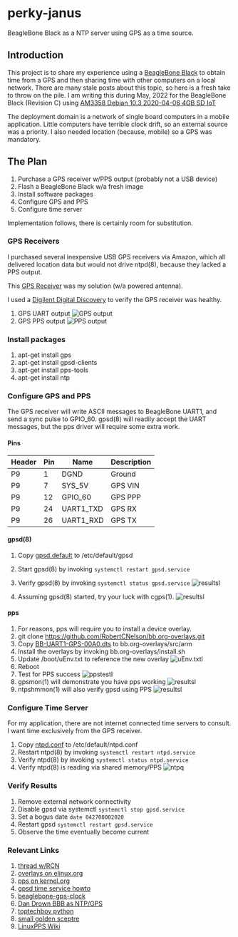 # perky-janus
BeagleBone Black as a NTP server using GPS as a time source.

## Introduction
This project is to share my experience using a [BeagleBone Black](https://beagleboard.org/black) to obtain time from a GPS and then sharing time with other computers on a local network.  There are many stale posts about this topic, so here is a fresh take to throw on the pile.  I am writing this during May, 2022 for the BeagleBone Black (Revision C) using [AM3358 Debian 10.3 2020-04-06 4GB SD IoT](https://debian.beagleboard.org/images/bone-debian-10.3-iot-armhf-2020-04-06-4gb.img.xz)

The deployment domain is a network of single board computers in a mobile application.  Little computers have terrible clock drift, so an external source was a priority.  I also needed location (because, mobile) so a GPS was mandatory.

## The Plan
1. Purchase a GPS receiver w/PPS output (probably not a USB device)
1. Flash a BeagleBone Black w/a fresh image
1. Install software packages 
1. Configure GPS and PPS
1. Configure time server

Implementation follows, there is certainly room for substitution.

### GPS Receivers
I purchased several inexpensive USB GPS receivers via Amazon, which all delivered location data but would not drive ntpd(8), because they lacked a PPS output.

This [GPS Receiver](https://www.digikey.com/en/products/detail/adafruit-industries-llc/746/5353613?utm_adgroup=Essen%20Deinki&utm_source=google&utm_medium=cpc&utm_campaign=Shopping_DK%2BSupplier_Other&utm_term=&utm_content=Essen%20Deinki&gclid=Cj0KCQjw1N2TBhCOARIsAGVHQc5wzGDhJDlvyq4N77R9zlWtRVCpPK9Ajwizl2vyqLFRE6OX0z9Cs-8aAtAfEALw_wcB) was my solution (w/a powered antenna).

I used a [Digilent Digital Discovery](https://digilent.com/shop/digital-discovery-portable-usb-logic-analyzer-and-digital-pattern-generator/) to verify the GPS receiver was healthy.
1. GPS UART output
![GPS output](https://github.com/guycole/perky-janus/blob/main/grafix/uart_out2.png)
1. GPS PPS output
![PPS output](https://github.com/guycole/perky-janus/blob/main/grafix/pps_out2.png)

### Install packages
1. apt-get install gps
1. apt-get install gpsd-clients
1. apt-get install pps-tools
1. apt-get install ntp

### Configure GPS and PPS
The GPS receiver will write ASCII messages to BeagleBone UART1, and send a sync pulse to GPIO_60. gpsd(8) will readily accept the UART messages, but the pps driver will require some extra work.  

#### Pins
| Header | Pin | Name      | Description       |
|--------|-----|-----------|-------------------|
| P9     |  1  | DGND      | Ground            |
| P9     |  7  | SYS_5V    | GPS VIN           |
| P9     | 12  | GPIO_60   | GPS PPP           |
| P9     | 24  | UART1_TXD | GPS RX            |
| P9     | 26  | UART1_RXD | GPS TX            |

#### gpsd(8)
1. Copy [gpsd.default](https://github.com/guycole/perky-janus/blob/main/gpsd.default) to /etc/default/gpsd
1. Start gpsd(8) by invoking ```systemctl restart gpsd.service```
1. Verify gpsd(8) by invoking ```systemctl status gpsd.service```
![resultsl](https://github.com/guycole/perky-janus/blob/main/grafix/systemctl.png)

1. Assuming gpsd(8) started, try your luck with cgps(1).
![resultsl](https://github.com/guycole/perky-janus/blob/main/grafix/cgps.png)

#### pps
1. For reasons, pps will require you to install a device overlay.
1. git clone https://github.com/RobertCNelson/bb.org-overlays.git
1. Copy [BB-UART1-GPS-00A0.dts](https://github.com/guycole/perky-janus/blob/main/BB-UART1-GPS-00A0.dts) to bb.org-overlays/src/arm
1. Install the overlays by invoking bb.org-overlays/install.sh
1. Update /boot/uEnv.txt to reference the new overlay
![uEnv.txtl](https://github.com/guycole/perky-janus/blob/main/grafix/uenv.png)
1. Reboot
1. Test for PPS success
![ppstestl](https://github.com/guycole/perky-janus/blob/main/grafix/ppstest.png)
1. gpsmon(1) will demonstrate you have pps working
![resultsl](https://github.com/guycole/perky-janus/blob/main/grafix/gpsmon.png)
1. ntpshmmon(1) will also verify gpsd using PPS
![resultsl](https://github.com/guycole/perky-janus/blob/main/grafix/ntpshmmon.png)

### Configure Time Server
For my application, there are not internet connected time servers to consult.  I want time exclusively from the GPS receiver.
1. Copy [ntpd.conf](https://github.com/guycole/perky-janus/blob/main/ntpd.conf) to /etc/default/ntpd.conf
1. Restart ntpd(8) by invoking ```systemctl restart ntpd.service```
1. Verify ntpd(8) by invoking ```systemctl status ntpd.service```
1. Verify ntpd(8) is reading via shared memory/PPS
![ntpq](https://github.com/guycole/perky-janus/blob/main/grafix/ntpq.png)

### Verify Results
1. Remove external network connectivity
1. Disable gpsd via systemctl ```systemctl stop gpsd.service```
1. Set a bogus date ```date 042708002020```
1. Restart gpsd ```systemctl restart gpsd.service```
1. Observe the time eventually become current

### Relevant Links
1. [thread w/RCN](https://forum.beagleboard.org/t/beaglebone-black-gps-pps-and-chrony-for-time-sync/897/17)
1. [overlays on elinux.org](https://elinux.org/Beagleboard:BeagleBoneBlack_Debian#U-Boot_Overlays)
1. [pps on kernel.org](https://www.kernel.org/doc/html/latest/driver-api/pps.html)
1. [gpsd time service howto](https://gpsd.gitlab.io/gpsd/gpsd-time-service-howto.html)
1. [beaglebone-gps-clock](https://github.com/jrockway/beaglebone-gps-clock)
1. [Dan Drown BBB as NTP/GPS](https://blog.dan.drown.org/beaglebone-black-ntpgps-server/)
1. [toptechboy python](https://toptechboy.com/beaglebone-black-gps-tracker-lesson-3-parsing-the-nmea-sentences-in-python/)
1. [small golden sceptre](https://mythopoeic.org/beaglebone-green-time-server/)
1. [LinuxPPS Wiki](http://linuxpps.org/doku.php)

